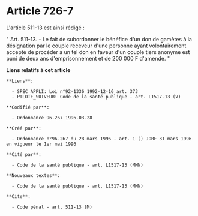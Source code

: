 # Article 726-7

L'article 511-13 est ainsi rédigé :

" Art. 511-13. - Le fait de subordonner le bénéfice d'un don de gamètes à la désignation par le couple receveur d'une
personne ayant volontairement accepté de procéder à un tel don en faveur d'un couple tiers anonyme est puni de deux ans
d'emprisonnement et de 200 000 F d'amende. "

**Liens relatifs à cet article**

	**Liens**:

	  - SPEC_APPLI: Loi n°92-1336 1992-12-16 art. 373
	  - PILOTE_SUIVEUR: Code de la santé publique - art. L1517-13 (V)

	**Codifié par**:

	  - Ordonnance 96-267 1996-03-28

	**Créé par**:

	  - Ordonnance n°96-267 du 28 mars 1996 - art. 1 () JORF 31 mars 1996 en vigueur le 1er mai 1996

	**Cité par**:

	  - Code de la santé publique - art. L1517-13 (MMN)

	**Nouveaux textes**:

	  - Code de la santé publique - art. L1517-13 (MMN)

	**Cite**:

	  - Code pénal - art. 511-13 (M)

